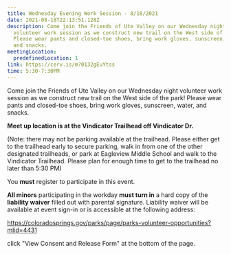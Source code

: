 ```yaml
---
title: Wednesday Evening Work Session - 8/18/2021
date: 2021-08-18T22:13:51.128Z
description: Come join the Friends of Ute Valley on our Wednesday night
  volunteer work session as we construct new trail on the West side of the park!
  Please wear pants and closed-toe shoes, bring work gloves, sunscreen, water,
  and snacks.
meetingLocation:
  predefinedLocation: 1
link: https://cerv.is/m?0132gEuYtss
time: 5:30-7:30PM
---
```

Come join the Friends of Ute Valley on our Wednesday night volunteer work session as we construct new trail on the West side of the park! Please wear pants and closed-toe shoes, bring work gloves, sunscreen, water, and snacks.

**Meet up location is at the Vindicator Trailhead off Vindicator Dr.**

(Note: there may not be parking available at the trailhead. Please either get to the trailhead early to secure parking, walk in from one of the other designated trailheads, or park at Eagleview Middle School and walk to the Vindicator Trailhead. Please plan for enough time to get to the trailhead no later than 5:30 PM) 

You **must** register to participate in this event.

**All minors** participating in the workday **must turn in** a hard copy of the **liability waiver** filled out with parental signature. Liability waiver will be available at event sign-in or is accessible at the following address:

<https://coloradosprings.gov/parks/page/parks-volunteer-opportunities?mlid=4431>

click "View Consent and Release Form" at the bottom of the page.